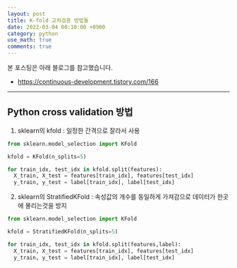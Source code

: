 ```yaml
---
layout: post
title: K-fold 교차검증 방법들
date: 2022-03-04 00:10:00 +0900
category: python
use_math: true
comments: true
---
```


본 포스팅은 아래 블로그를 참고했습니다.

- https://continuous-development.tistory.com/166

---

## Python cross validation 방법

1. sklearn의 kfold : 일정한 간격으로 잘라서 사용

``` python
from sklearn.model_selection import KFold

kfold = KFold(n_splits=5)

for train_idx, test_idx in kfold.split(features):
  X_train, X_test = features[train_idx], features[test_idx]
  y_train, y_test = label[train_idx], label[test_idx]
```

2. sklearn의 StratifiedKFold : 속성값의 개수를 동일하게 가져감으로 데이터가 한곳에 몰리는것을 방지

``` python
from sklearn.model_selection import KFold

kfold = StratifiedKFold(n_splits=5)

for train_idx, test_idx in kfold.split(features,label):
  X_train, X_test = features[train_idx], features[test_idx]
  y_train, y_test = label[train_idx], label[test_idx]
```